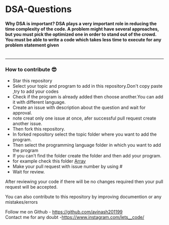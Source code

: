 # DSA-Questions
####  Why DSA is important? DSA plays a very important role in reducing the time complexity of the code. A problem might have several approaches, but you must pick the optimized one in order to stand out of the crowd. You must be able to write a code which takes less time to execute for any problem statement given <br><br>
<hr>

### How to contribute 😎<br>

* Star this repository
* Select your topic and program to add in this repository.Don't copy paste ,try to add your codes
* Check if the program is already added then choose another.You can add it with different language.
* Create an issue with description about the question and wait for approval.
* note creat only one issue at once, afer successful pull request create another issue.
* Then fork this repository.
* In forked repository select the topic folder where you want to add the program.
* Then select the programming language folder in which you want to add the program
* If you can't find the folder create the folder and  then add your program.
* for example check this folder [Array](https://github.com/avinash201199/DSA-Questions/tree/main/Array)
* Make your pull request with issue number by using # 
* Wait for review.

After reviewing your code if there will be no changes required then your pull request will be accepted.<br>

You can also contribute to this repository by improving documention or any mistakes/errors <br>

Follow me on Github - https://github.com/avinash201199 <br>
Contact me for any doubt -https://www.instagram.com/lets__code/ 





